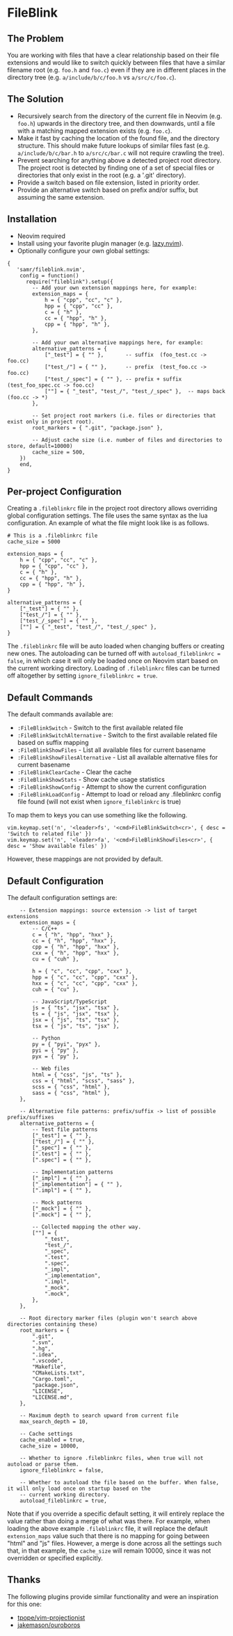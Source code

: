 # FileBlink

## The Problem

You are working with files that have a clear relationship based on their file extensions and would like to switch
quickly between files that have a similar filename root (e.g. `foo.h` and `foo.c`) even if they are in different places
in the directory tree (e.g. `a/include/b/c/foo.h` vs `a/src/c/foo.c`).

## The Solution

- Recursively search from the directory of the current file in Neovim (e.g. `foo.h`) upwards in the directory tree, and
    then downwards, until a file with a matching mapped extension exists (e.g. `foo.c`).
- Make it fast by caching the location of the found file, and the directory structure. This should make future lookups
    of similar files fast (e.g. `a/include/b/c/bar.h` to `a/src/c/bar.c` will not require crawling the tree).
- Prevent searching for anything above a detected project root directory. The project root is detected by finding one of
    a set of special files or directories that only exist in the root (e.g. a '.git' directory).
- Provide a switch based on file extension, listed in priority order.
- Provide an alternative switch based on prefix and/or suffix, but assuming the same extension.

## Installation

- Neovim required
- Install using your favorite plugin manager (e.g. [lazy.nvim](https://lazy.folke.io/usage)).
- Optionally configure your own global settings:
```
{
   'samr/fileblink.nvim',
    config = function()
      require("fileblink").setup({
        -- Add your own extension mappings here, for example:
        extension_maps = {
            h = { "cpp", "cc", "c" },
            hpp = { "cpp", "cc" },
            c = { "h" },
            cc = { "hpp", "h" },
            cpp = { "hpp", "h" },
        },

        -- Add your own alternative mappings here, for example:
        alternative_patterns = {
            ["_test"] = { "" },       -- suffix  (foo_test.cc -> foo.cc)
            ["test_/"] = { "" },      -- prefix  (test_foo.cc -> foo.cc)
            ["test_/_spec"] = { "" }, -- prefix + suffix  (test_foo_spec.cc -> foo.cc)
            [""] = { "_test", "test_/", "test_/_spec" },  -- maps back (foo.cc -> *)
        },

        -- Set project root markers (i.e. files or directories that exist only in project root).
        root_markers = { ".git", "package.json" },

        -- Adjust cache size (i.e. number of files and directories to store, default=10000)
        cache_size = 500,
    })
    end,
}
```

## Per-project Configuration

Creating a `.fileblinkrc` file in the project root directory allows overriding global configuration settings. The file
uses the same syntax as the lua configuration. An example of what the file might look like is as follows.

```
# This is a .fileblinkrc file
cache_size = 5000

extension_maps = {
    h = { "cpp", "cc", "c" },
    hpp = { "cpp", "cc" },
    c = { "h" },
    cc = { "hpp", "h" },
    cpp = { "hpp", "h" },
}

alternative_patterns = {
    ["_test"] = { "" },
    ["test_/"] = { "" },
    ["test_/_spec"] = { "" },
    [""] = { "_test", "test_/", "test_/_spec" },
}
```

The `.fileblinkrc` file will be auto loaded when changing buffers or creating new ones. The autoloading can be turned
off with `autoload_fileblinkrc = false`, in which case it will only be loaded once on Neovim start based on the current
working directory. Loading of `.fileblinkrc` files can be turned off altogether by setting `ignore_fileblinkrc = true`.

## Default Commands

The default commands available are:

- `:FileBlinkSwitch` - Switch to the first available related file
- `:FileBlinkSwitchAlternative` - Switch to the first available related file based on suffix mapping
- `:FileBlinkShowFiles` - List all available files for current basename
- `:FileBlinkShowFilesAlternative` - List all available alternative files for current basename
- `:FileBlinkClearCache` - Clear the cache
- `:FileBlinkShowStats` - Show cache usage statistics
- `:FileBlinkShowConfig` - Attempt to show the current configuration
- `:FileBlinkLoadConfig` - Attempt to load or reload any .fileblinkrc config file found (will not exist when `ignore_fileblinkrc` is true)

To map them to keys you can use something like the following.

```
vim.keymap.set('n', '<leader>fs', '<cmd>FileBlinkSwitch<cr>', { desc = 'Switch to related file' })
vim.keymap.set('n', '<leader>fa', '<cmd>FileBlinkShowFiles<cr>', { desc = 'Show available files' })
```

However, these mappings are not provided by default.


## Default Configuration

The default configuration settings are:
```
    -- Extension mappings: source extension -> list of target extensions
    extension_maps = {
        -- C/C++
        c = { "h", "hpp", "hxx" },
        cc = { "h", "hpp", "hxx" },
        cpp = { "h", "hpp", "hxx" },
        cxx = { "h", "hpp", "hxx" },
        cu = { "cuh" },

        h = { "c", "cc", "cpp", "cxx" },
        hpp = { "c", "cc", "cpp", "cxx" },
        hxx = { "c", "cc", "cpp", "cxx" },
        cuh = { "cu" },

        -- JavaScript/TypeScript
        js = { "ts", "jsx", "tsx" },
        ts = { "js", "jsx", "tsx" },
        jsx = { "js", "ts", "tsx" },
        tsx = { "js", "ts", "jsx" },

        -- Python
        py = { "pyi", "pyx" },
        pyi = { "py" },
        pyx = { "py" },

        -- Web files
        html = { "css", "js", "ts" },
        css = { "html", "scss", "sass" },
        scss = { "css", "html" },
        sass = { "css", "html" },
    },

    -- Alternative file patterns: prefix/suffix -> list of possible prefix/suffixes
    alternative_patterns = {
        -- Test file patterns
        ["_test"] = { "" },       
        ["test_/"] = { "" },      
        ["_spec"] = { "" },
        [".test"] = { "" },
        [".spec"] = { "" },

        -- Implementation patterns
        ["_impl"] = { "" },
        ["_implementation"] = { "" },
        [".impl"] = { "" },

        -- Mock patterns
        ["_mock"] = { "" },
        [".mock"] = { "" },

        -- Collected mapping the other way.
        [""] = {
            "_test",
            "test_/",
            "_spec",
            ".test",
            ".spec",
            "_impl",
            "_implementation",
            ".impl",
            "_mock",
            ".mock",
        },
    },

    -- Root directory marker files (plugin won't search above directories containing these)
    root_markers = {
        ".git",
        ".svn",
        ".hg",
        ".idea",
        ".vscode",
        "Makefile",
        "CMakeLists.txt",
        "Cargo.toml",
        "package.json",
        "LICENSE",
        "LICENSE.md",
    },

    -- Maximum depth to search upward from current file
    max_search_depth = 10,

    -- Cache settings
    cache_enabled = true,
    cache_size = 10000,

    -- Whether to ignore .fileblinkrc files, when true will not autoload or parse them.
    ignore_fileblinkrc = false,

    -- Whether to autoload the file based on the buffer. When false, it will only load once on startup based on the
    -- current working directory.
    autoload_fileblinkrc = true,
```

Note that if you override a specific default setting, it will entirely replace the value rather than doing a merge of
what was there. For example, when loading the above example `.fileblinkrc` file, it will replace the default
`extension_maps` value such that there is no mapping for going between "html" and "js" files. However, a merge is done
across all the settings such that, in that example, the `cache_size` will remain 10000, since it was not overridden or
specified explicitly.

## Thanks

The following plugins provide similar functionality and were an inspiration for this one:

- [tpope/vim-projectionist](https://github.com/tpope/vim-projectionist)
- [jakemason/ouroboros](https://github.com/jakemason/ouroboros.nvim)
